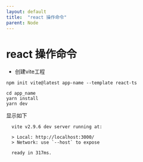 ```yaml
---
layout: default
title:  "react 操作命令"
parent: Node
---
```

# react 操作命令
- 创建vite工程
```npm
npm init vite@latest app-name --template react-ts
```
```
cd app_name
yarn install
yarn dev
```
显示如下
```vite
  vite v2.9.6 dev server running at:

  > Local: http://localhost:3000/
  > Network: use `--host` to expose

  ready in 317ms.
```


